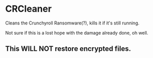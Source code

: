 # CRCleaner
Cleans the Crunchyroll Ransomware(?), kills it if it's still running.

Not sure if this is a lost hope with the damage already done, oh well.

## This WILL NOT restore encrypted files.
